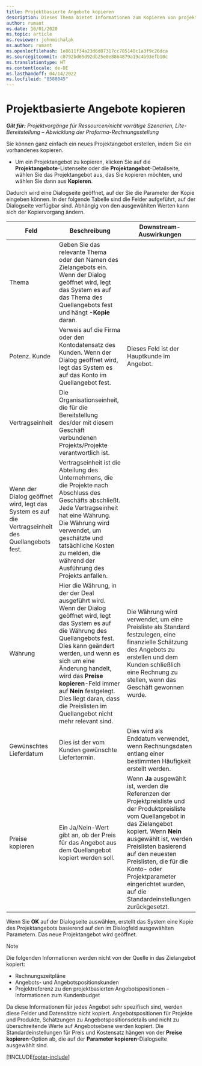 ```yaml
---
title: Projektbasierte Angebote kopieren
description: Dieses Thema bietet Informationen zum Kopieren von projektbasierten Angeboten in Project Operations.
author: rumant
ms.date: 10/01/2020
ms.topic: article
ms.reviewer: johnmichalak
ms.author: rumant
ms.openlocfilehash: 1e8611f34a23d6d87317cc785148c1a3f9c26dca
ms.sourcegitcommit: c0792bd65d92db25e0e8864879a19c4b93efb10c
ms.translationtype: HT
ms.contentlocale: de-DE
ms.lasthandoff: 04/14/2022
ms.locfileid: "8588045"
---
```

# <a name="copy-project-based-quotes"></a>Projektbasierte Angebote kopieren

_**Gilt für:** Projektvorgänge für Ressourcen/nicht vorrätige Szenarien, Lite-Bereitstellung – Abwicklung der Proforma-Rechnungsstellung_

Sie können ganz einfach ein neues Projektangebot erstellen, indem Sie ein vorhandenes kopieren. 

- Um ein Projektangebot zu kopieren, klicken Sie auf die **Projektangebote**-Listenseite oder die **Projektangebot**-Detailseite, wählen Sie das Projektangebot aus, das Sie kopieren möchten, und wählen Sie dann aus **Kopieren**.

Dadurch wird eine Dialogseite geöffnet, auf der Sie die Parameter der Kopie eingeben können. In der folgende Tabelle sind die Felder aufgeführt, auf der Dialogseite verfügbar sind. Abhängig von den ausgewählten Werten kann sich der Kopiervorgang ändern.

| **Feld** | **Beschreibung** | **Downstream-Auswirkungen** |
| --- | --- | --- |
| Thema | Geben Sie das relevante Thema oder den Namen des Zielangebots ein. Wenn der Dialog geöffnet wird, legt das System es auf das Thema des Quellangebots fest und hängt **-Kopie** daran. | |
| Potenz. Kunde | Verweis auf die Firma oder den Kontodatensatz des Kunden. Wenn der Dialog geöffnet wird, legt das System es auf das Konto im Quellangebot fest. | Dieses Feld ist der Hauptkunde im Angebot. |
| Vertragseinheit | Die Organisationseinheit, die für die Bereitstellung des/der mit diesem Geschäft verbundenen Projekts/Projekte verantwortlich ist.
Wenn der Dialog geöffnet wird, legt das System es auf die Vertragseinheit des Quellangebots fest. | Vertragseinheit ist die Abteilung des Unternehmens, die die Projekte nach Abschluss des Geschäfts abschließt. Jede Vertragseinheit hat eine Währung. Die Währung wird verwendet, um geschätzte und tatsächliche Kosten zu melden, die während der Ausführung des Projekts anfallen. |
| Währung | Hier die Währung, in der der Deal ausgeführt wird. Wenn der Dialog geöffnet wird, legt das System es auf die Währung des Quellangebots fest. Dies kann geändert werden, und wenn es sich um eine Änderung handelt, wird das **Preise kopieren**-Feld immer auf **Nein** festgelegt. Dies liegt daran, dass die Preislisten im Quellangebot nicht mehr relevant sind. | Die Währung wird verwendet, um eine Preisliste als Standard festzulegen, eine finanzielle Schätzung des Angebots zu erstellen und dem Kunden schließlich eine Rechnung zu stellen, wenn das Geschäft gewonnen wurde. |
| Gewünschtes Lieferdatum | Dies ist der vom Kunden gewünschte Liefertermin. | Dies wird als Enddatum verwendet, wenn Rechnungsdaten entlang einer bestimmten Häufigkeit erstellt werden. |
| Preise kopieren | Ein Ja/Nein-Wert gibt an, ob der Preis für das Angebot aus dem Quellangebot kopiert werden soll. | Wenn **Ja** ausgewählt ist, werden die Referenzen der Projektpreisliste und der Produktpreisliste vom Quellangebot in das Zielangebot kopiert. Wenn **Nein** ausgewählt ist, werden Preislisten basierend auf den neuesten Preislisten, die für die Konto- oder Projektparameter eingerichtet wurden, auf die Standardeinstellungen zurückgesetzt. |

Wenn Sie **OK** auf der Dialogseite auswählen, erstellt das System eine Kopie des Projektangebots basierend auf den im Dialogfeld ausgewählten Parametern. Das neue Projektangebot wird geöffnet. 

> [!NOTE]
> Die folgenden Informationen werden nicht von der Quelle in das Zielangebot kopiert:
>
> - Rechnungszeitpläne
> - Angebots- und Angebotspositionskunden
> - Projektreferenz zu den projektbasierten Angebotspositionen – Informationen zum Kundenbudget
>
>Da diese Informationen für jedes Angebot sehr spezifisch sind, werden diese Felder und Datensätze nicht kopiert. Angebotspositionen für Projekte und Produkte, Schätzungen zu Angebotspositionsdetails und nicht zu überschreitende Werte auf Angebotsebene werden kopiert. Die Standardeinstellungen für Preis und Kostensatz hängen von der **Preise kopieren**-Option ab, die auf der **Parameter kopieren**-Dialogseite ausgewählt sind.


[!INCLUDE[footer-include](../includes/footer-banner.md)]